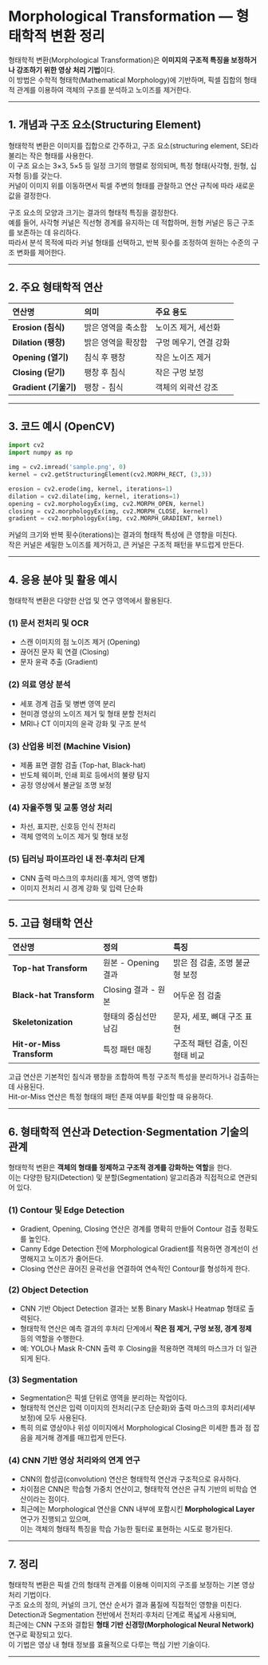 #  Morphological Transformation — 형태학적 변환 정리

형태학적 변환(Morphological Transformation)은 **이미지의 구조적 특징을 보정하거나 강조하기 위한 영상 처리 기법**이다.  
이 방법은 수학적 형태학(Mathematical Morphology)에 기반하며, 픽셀 집합의 형태적 관계를 이용하여 객체의 구조를 분석하고 노이즈를 제거한다.

---

## 1. 개념과 구조 요소(Structuring Element)

형태학적 변환은 이미지를 집합으로 간주하고, 구조 요소(structuring element, SE)라 불리는 작은 형태를 사용한다.  
이 구조 요소는 3×3, 5×5 등 일정 크기의 행렬로 정의되며, 특정 형태(사각형, 원형, 십자형 등)를 갖는다.  
커널이 이미지 위를 이동하면서 픽셀 주변의 형태를 관찰하고 연산 규칙에 따라 새로운 값을 결정한다.

구조 요소의 모양과 크기는 결과의 형태적 특징을 결정한다.  
예를 들어, 사각형 커널은 직선형 경계를 유지하는 데 적합하며, 원형 커널은 둥근 구조를 보존하는 데 유리하다.  
따라서 분석 목적에 따라 커널 형태를 선택하고, 반복 횟수를 조정하여 원하는 수준의 구조 변화를 제어한다.

---

## 2. 주요 형태학적 연산

| 연산명 | 의미 | 주요 용도 |
|:--|:--|:--|
| **Erosion (침식)** | 밝은 영역을 축소함 | 노이즈 제거, 세선화 |
| **Dilation (팽창)** | 밝은 영역을 확장함 | 구멍 메우기, 연결 강화 |
| **Opening (열기)** | 침식 후 팽창 | 작은 노이즈 제거 |
| **Closing (닫기)** | 팽창 후 침식 | 작은 구멍 보정 |
| **Gradient (기울기)** | 팽창 - 침식 | 객체의 외곽선 강조 |

---

## 3. 코드 예시 (OpenCV)

```python
import cv2
import numpy as np

img = cv2.imread('sample.png', 0)
kernel = cv2.getStructuringElement(cv2.MORPH_RECT, (3,3))

erosion = cv2.erode(img, kernel, iterations=1)
dilation = cv2.dilate(img, kernel, iterations=1)
opening = cv2.morphologyEx(img, cv2.MORPH_OPEN, kernel)
closing = cv2.morphologyEx(img, cv2.MORPH_CLOSE, kernel)
gradient = cv2.morphologyEx(img, cv2.MORPH_GRADIENT, kernel)
```

커널의 크기와 반복 횟수(iterations)는 결과의 형태적 특성에 큰 영향을 미친다.  
작은 커널은 세밀한 노이즈를 제거하고, 큰 커널은 구조적 패턴을 부드럽게 만든다.

---

## 4. 응용 분야 및 활용 예시

형태학적 변환은 다양한 산업 및 연구 영역에서 활용된다.

### (1) 문서 전처리 및 OCR  
- 스캔 이미지의 점 노이즈 제거 (Opening)  
- 끊어진 문자 획 연결 (Closing)  
- 문자 윤곽 추출 (Gradient)

### (2) 의료 영상 분석  
- 세포 경계 검출 및 병변 영역 분리  
- 현미경 영상의 노이즈 제거 및 형태 분할 전처리  
- MRI나 CT 이미지의 윤곽 강화 및 구조 분석

### (3) 산업용 비전 (Machine Vision)  
- 제품 표면 결함 검출 (Top-hat, Black-hat)  
- 반도체 웨이퍼, 인쇄 회로 등에서의 불량 탐지  
- 공정 영상에서 불균일 조명 보정

### (4) 자율주행 및 교통 영상 처리  
- 차선, 표지판, 신호등 인식 전처리  
- 객체 영역의 노이즈 제거 및 형태 보정

### (5) 딥러닝 파이프라인 내 전·후처리 단계  
- CNN 출력 마스크의 후처리(홀 제거, 영역 병합)  
- 이미지 전처리 시 경계 강화 및 입력 단순화  

---

## 5. 고급 형태학 연산

| 연산명 | 정의 | 특징 |
|:--|:--|:--|
| **Top-hat Transform** | 원본 - Opening 결과 | 밝은 점 검출, 조명 불균형 보정 |
| **Black-hat Transform** | Closing 결과 - 원본 | 어두운 점 검출 |
| **Skeletonization** | 형태의 중심선만 남김 | 문자, 세포, 뼈대 구조 표현 |
| **Hit-or-Miss Transform** | 특정 패턴 매칭 | 구조적 패턴 검출, 이진 형태 비교 |

고급 연산은 기본적인 침식과 팽창을 조합하여 특정 구조적 특성을 분리하거나 검출하는 데 사용된다.  
Hit-or-Miss 연산은 특정 형태의 패턴 존재 여부를 확인할 때 유용하다.

---

## 6. 형태학적 연산과 Detection·Segmentation 기술의 관계

형태학적 변환은 **객체의 형태를 정제하고 구조적 경계를 강화하는 역할**을 한다.  
이는 다양한 탐지(Detection) 및 분할(Segmentation) 알고리즘과 직접적으로 연관되어 있다.

### (1) Contour 및 Edge Detection  
- Gradient, Opening, Closing 연산은 경계를 명확히 만들어 Contour 검출 정확도를 높인다.  
- Canny Edge Detection 전에 Morphological Gradient를 적용하면 경계선이 선명해지고 노이즈가 줄어든다.  
- Closing 연산은 끊어진 윤곽선을 연결하여 연속적인 Contour를 형성하게 한다.

### (2) Object Detection  
- CNN 기반 Object Detection 결과는 보통 Binary Mask나 Heatmap 형태로 출력된다.  
- 형태학적 연산은 예측 결과의 후처리 단계에서 **작은 점 제거, 구멍 보정, 경계 정제** 등의 역할을 수행한다.  
- 예: YOLO나 Mask R-CNN 출력 후 Closing을 적용하면 객체의 마스크가 더 일관되게 된다.

### (3) Segmentation  
- Segmentation은 픽셀 단위로 영역을 분리하는 작업이다.  
- 형태학적 연산은 입력 이미지의 전처리(구조 단순화)와 출력 마스크의 후처리(세부 보정)에 모두 사용된다.  
- 특히 의료 영상이나 위성 이미지에서 Morphological Closing은 미세한 틈과 점 잡음을 제거해 경계를 매끄럽게 만든다.

### (4) CNN 기반 영상 처리와의 연계 연구  
- CNN의 합성곱(convolution) 연산은 형태학적 연산과 구조적으로 유사하다.  
- 차이점은 CNN은 학습형 가중치 연산이고, 형태학적 연산은 규칙 기반의 비학습 연산이라는 점이다.  
- 최근에는 Morphological 연산을 CNN 내부에 포함시킨 **Morphological Layer** 연구가 진행되고 있으며,  
  이는 객체의 형태적 특징을 학습 가능한 필터로 표현하는 시도로 평가된다.

---

## 7. 정리

형태학적 변환은 픽셀 간의 형태적 관계를 이용해 이미지의 구조를 보정하는 기본 영상 처리 기법이다.  
구조 요소의 정의, 커널의 크기, 연산 순서가 결과 품질에 직접적인 영향을 미친다.  
Detection과 Segmentation 전반에서 전처리·후처리 단계로 폭넓게 사용되며,  
최근에는 CNN 구조와 결합된 **형태 기반 신경망(Morphological Neural Network)** 연구로 확장되고 있다.  
이 기법은 영상 내 형태 정보를 효율적으로 다루는 핵심 기반 기술이다.

---


